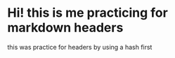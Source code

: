 # Hi! this is me practicing for markdown headers






this was practice for headers by using a hash first
